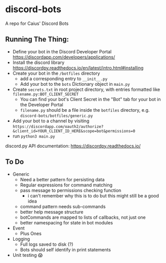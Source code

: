 # discord-bots
A repo for Caius' Discord Bots

## Running The Thing:
* Define your bot in the Discord Developer Portal https://discordapp.com/developers/applications/
* Install the discord library https://discordpy.readthedocs.io/en/latest/intro.html#installing
* Create your bot in the `/botfiles` directory 
	* add a corresponding entry to `__init__.py`
	* Add your bot to the `bots` Dictionary object in `main.py`
* Create `secrets.txt` in root project directory, with entries formatted like `filename.py:BOT_CLIENT_SECRET` 
	* You can find your bot's Client Secret in the "Bot" tab for your bot in the Developer Portal
	* `filename.py` should be a file inside the `botfiles` directory, e.g. `discord-bots/botfiles/generic.py`
* Add your bot to a channel by visiting `https://discordapp.com/oauth2/authorize?&client_id=YOUR_CLIENT_ID_HERE&scope=bot&permissions=0`
* run `python3 main.py`

discord.py API documentation: https://discordpy.readthedocs.io/

## To Do
* Generic
  * Need a better pattern for persisting data
  * Regular expressions for command matching
  * pass message to permissions checking function
  	* i can't remember why this is to do but this might still be a good idea
  * command pattern needs sub-commands
  * better help message structure
  * botCommands are mapped to lists of callbacks, not just one
  * better namespacing for state in bot modules
* Event
  * Plus Ones
* Logging
  * Full logs saved to disk (?)
  * Bots should self identify in print statements
* Unit testing :scream:
